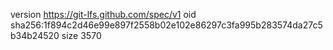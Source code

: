 version https://git-lfs.github.com/spec/v1
oid sha256:1f894c2d46e99e897f2558b02e102e86297c3fa995b283574da27c5b34b24520
size 3570
